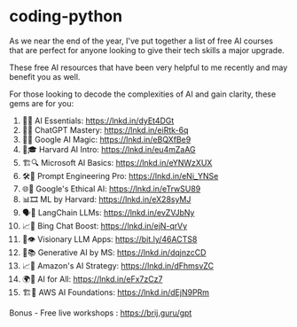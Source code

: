 # coding-python

As we near the end of the year, I've put together a list of free AI courses that are perfect for anyone looking to give their tech skills a major upgrade. 

These free AI resources that have been very helpful to me recently and may benefit you as well.

For those looking to decode the complexities of AI and gain clarity, these gems are for you:

 1. 🤖📘 AI Essentials: https://lnkd.in/dyEt4DGt
 2. 💬🧠 ChatGPT Mastery: https://lnkd.in/eiRtk-6q
 3. 🎨✨ Google AI Magic: https://lnkd.in/eBQXfBe9
 4. 🐍🎓 Harvard AI Intro: https://lnkd.in/eu4mZaAG
 5. 🏗️🔍 Microsoft AI Basics: https://lnkd.in/eYNWzXUX
 6. 🛠️🚀 Prompt Engineering Pro: https://lnkd.in/eNi_YNSe
 7. 🌐🧬 Google's Ethical AI: https://lnkd.in/eTrwSU89
 8. 📊🎞️ ML by Harvard: https://lnkd.in/eX28syMJ
 9. 🗣️🔗 LangChain LLMs: https://lnkd.in/evZVJbNy
10. 📈💼 Bing Chat Boost: https://lnkd.in/ejN-qrVy
11. 🧠👁️ Visionary LLM Apps: https://bit.ly/46ACTS8
12. 🌟📚 Generative AI by MS: https://lnkd.in/dqjnzcCD
13. 📈🤖 Amazon's AI Strategy: https://lnkd.in/dFhmsvZC
14. 🌍🤖 AI for All: https://lnkd.in/eFx7zCz7
15. 🏗️🧠 AWS AI Foundations: https://lnkd.in/dEjN9PRm

Bonus -  Free live workshops : https://brij.guru/gpt
